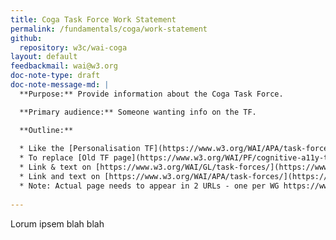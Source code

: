 ```yaml
---
title: Coga Task Force Work Statement
permalink: /fundamentals/coga/work-statement
github:
  repository: w3c/wai-coga
layout: default
feedbackmail: wai@w3.org
doc-note-type: draft
doc-note-message-md: |
  **Purpose:** Provide information about the Coga Task Force.

  **Primary audience:** Someone wanting info on the TF.

  **Outline:**
  
  * Like the [Personalisation TF](https://www.w3.org/WAI/APA/task-forces/personalization/work-statement)
  * To replace [Old TF page](https://www.w3.org/WAI/PF/cognitive-a11y-tf/)
  * Link & text on [https://www.w3.org/WAI/GL/task-forces/](https://www.w3.org/WAI/GL/task-forces/) & [https://www.w3.org/WAI/GL/](https://www.w3.org/WAI/GL/)
  * Link and text on [https://www.w3.org/WAI/APA/task-forces/](https://www.w3.org/WAI/APA/task-forces/) & [https://www.w3.org/WAI/APA/](https://www.w3.org/WAI/APA/)
  * Note: Actual page needs to appear in 2 URLs - one per WG https://www.w3.org/WAI/AG/task-forces/coga/work-statement & https://www.w3.org/WAI/APA/task-forces/coga/work-statement
  
---
```



Lorum ipsem blah blah